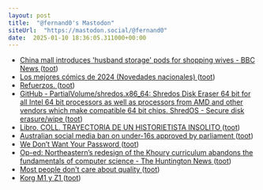 ```yaml
---
layout: post
title:  "@fernand0's Mastodon"
siteUrl:  "https://mastodon.social/@fernand0"
date:  2025-01-10 18:36:05.311000+00:00
---
```

*  [China mall introduces 'husband storage' pods for shopping wives - BBC News ](https://www.bbc.com/news/blogs-news-from-elsewhere-40609115.am) ([toot](https://mastodon.social/@fernand0/113805503057509536))
*  [Los mejores cómics de 2024 (Novedades nacionales) ](https://abandonadtodaesperanza.blogspot.com/2025/01/los-mejores-comics-de-2024-novedades_0478635704.html?m=) ([toot](https://mastodon.social/@fernand0/113805318963940045))
*  [Refuerzos. ](https://avecesunafoto.wordpress.com/2025/01/10/refuerzos) ([toot](https://mastodon.social/@fernand0/113805281791647199))
*  [GitHub - PartialVolume/shredos.x86_64: Shredos Disk Eraser 64 bit for all Intel 64 bit processors as well as processors from AMD and other vendors which make compatible 64 bit chips. ShredOS - Secure disk erasure/wipe ](https://github.com/PartialVolume/shredos.x86_6) ([toot](https://mastodon.social/@fernand0/113805048754049858))
*  [Libro. COLL. TRAYECTORIA DE UN HISTORIETISTA INSOLITO ](https://fotografiasenmovimiento.wordpress.com/2025/01/10/libro-coll-trayectoria-de-un-historietista-insolito) ([toot](https://mastodon.social/@fernand0/113805009433457359))
*  [Australian social media ban on under-16s approved by parliament ](https://www.bbc.com/news/articles/c89vjj0lxx9) ([toot](https://mastodon.social/@fernand0/113804839887126360))
*  [We Don’t Want Your Password ](https://www.404media.co/we-dont-want-your-password-3) ([toot](https://mastodon.social/@fernand0/113804035772638804))
*  [Op-ed: Northeastern’s redesign of the Khoury curriculum abandons the fundamentals of computer science - The Huntington News ](https://huntnewsnu.com/82511/editorial/op-eds/op-ed-northeasterns-redesign-of-the-khoury-curriculum-abandons-the-fundamentals-of-computer-science) ([toot](https://mastodon.social/@fernand0/113803800146080806))
*  [Most people don't care about quality ](https://shkspr.mobi/blog/2024/12/most-people-dont-care-about-quality) ([toot](https://mastodon.social/@fernand0/113803589943437864))
*  [Korg M1 y Z1 ](https://www.flickr.com/photos/fernand0/54230121476) ([toot](https://mastodon.social/@fernand0/113803416884639110))
